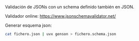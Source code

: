 Validación de JSONs con un schema definido también en JSON.

Validador online:
<https://www.jsonschemavalidator.net/>

Generar esquema json:

```bash
cat fichero.json | uvx genson > fichero.schema.json
```
